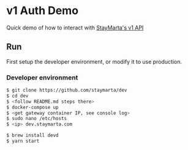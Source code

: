 # v1 Auth Demo

Quick demo of how to interact with [StayMarta's v1 API](https://github.com/staymarta/gateway)

## Run

First setup the developer environment, or modify it to use production.

### Developer environment

```bash
$ git clone https://github.com/staymarta/dev
$ cd dev
$ <follow README.md steps there>
$ docker-compose up
$ <get gateway container IP, see console log>
$ sudo nano /etc/hosts
$ <ip> dev.staymarta.com
```

```bash
$ brew install devd
$ yarn start
```
